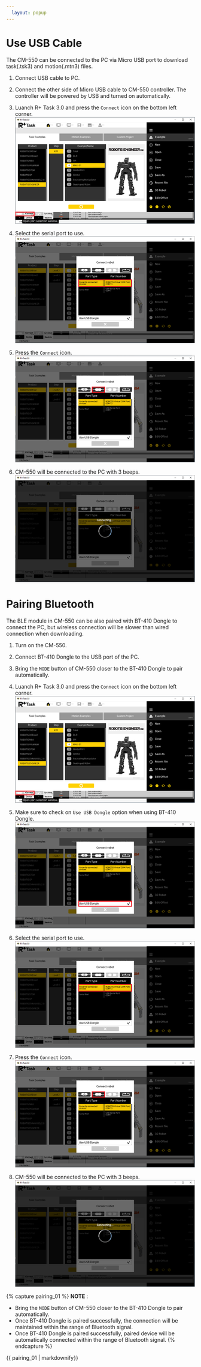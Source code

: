 ```yaml
---
  layout: popup
---
```


# Use USB Cable
The CM-550 can be connected to the PC via Micro USB port to download task(.tsk3) and motion(.mtn3) files.

1. Connect USB cable to PC.
2. Connect the other side of Micro USB cable to CM-550 controller. The controller will be powered by USB and turned on automatically.
3. Luanch R+ Task 3.0 and press the `Connect` icon on the bottom left corner.  
  ![](/assets/images/edu/engineer/kit1/remote_pairing_01.png)

4. Select the serial port to use.  
  ![](/assets/images/edu/engineer/kit1/remote_pairing_03.png)  

5. Press the `Connect` icon.  
  ![](/assets/images/edu/engineer/kit1/remote_pairing_04.png)  
6. CM-550 will be connected to the PC with 3 beeps.  
  ![](/assets/images/edu/engineer/kit1/remote_pairing_05.png)  

# Pairing Bluetooth
The BLE module in CM-550 can be also paired with BT-410 Dongle to connect the PC, but wireless connection will be slower than wired connection when downloading.

1. Turn on the CM-550.
2. Connect BT-410 Dongle to the USB port of the PC.
3. Bring the `MODE` button of CM-550 closer to the BT-410 Dongle to pair automatically.
4. Luanch R+ Task 3.0 and press the `Connect` icon on the bottom left corner.  
  ![](/assets/images/edu/engineer/kit1/remote_pairing_01.png)  

5. Make sure to check on `Use USB Dongle` option when using BT-410 Dongle.  
  ![](/assets/images/edu/engineer/kit1/remote_pairing_02.png)  

6. Select the serial port to use.  
  ![](/assets/images/edu/engineer/kit1/remote_pairing_03.png)  

7. Press the `Connect` icon.  
  ![](/assets/images/edu/engineer/kit1/remote_pairing_04.png)  

8. CM-550 will be connected to the PC with 3 beeps.  
  ![](/assets/images/edu/engineer/kit1/remote_pairing_05.png)  

{% capture pairing_01 %}
**NOTE** :
- Bring the `MODE` button of CM-550 closer to the BT-410 Dongle to pair automatically.
- Once BT-410 Dongle is paired successfully, the connection will be maintained within the range of Bluetooth signal.
- Once BT-410 Dongle is paired successfully, paired device will be automatically connected within the range of Bluetooth signal.
{% endcapture %}
<div class="notice--info">{{ pairing_01 | markdownify}}</div>
